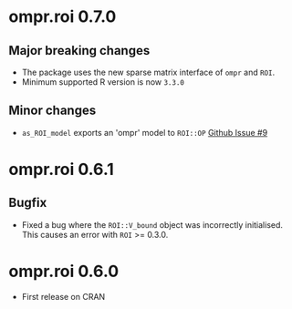 # ompr.roi 0.7.0

## Major breaking changes

* The package uses the new sparse matrix interface of `ompr` and `ROI`.
* Minimum supported R version is now `3.3.0`

## Minor changes

* `as_ROI_model` exports an 'ompr' model to `ROI::OP` [Github Issue #9](https://github.com/dirkschumacher/ompr.roi/issues/9)

# ompr.roi 0.6.1

## Bugfix

* Fixed a bug where the `ROI::V_bound` object was incorrectly initialised. This causes an error with `ROI` >= 0.3.0.

# ompr.roi 0.6.0

* First release on CRAN


